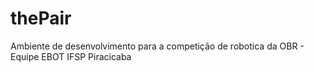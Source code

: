 # thePair
Ambiente de desenvolvimento para a competição de robotica da OBR - Equipe EBOT IFSP Piracicaba

